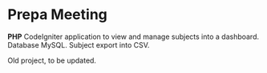 # Prepa Meeting 
**PHP** 
CodeIgniter application to view and manage subjects into a dashboard. 
Database MySQL. Subject export into CSV. 


Old project, to be updated. 


